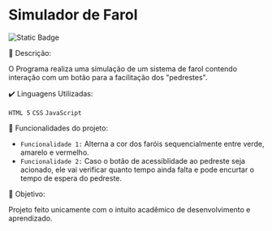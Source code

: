 <h1 aling="center">Simulador de Farol</h1>
<img alt="Static Badge" src="https://img.shields.io/badge/status-final-green">

:scroll: Descrição:

<p>O Programa realiza uma simulação de um sistema de farol contendo interação com um botão para a facilitação dos "pedrestes".</p>


:heavy_check_mark: Linguagens Utilizadas: 

`HTML 5`
`CSS`
`JavaScript`


:hammer: Funcionalidades do projeto:

- ` Funcionalidade 1: ` Alterna a cor dos faróis sequencialmente entre verde, amarelo e vermelho.
- ` Funcionalidade 2: ` Caso o botão de acessiblidade ao pedreste seja acionado, ele vai verificar quanto tempo ainda falta e pode encurtar o tempo de espera do pedreste.


:dart: Objetivo:

<p>Projeto feito unicamente com o intuito acadêmico de desenvolvimento e aprendizado.</p>
